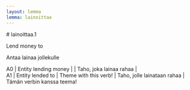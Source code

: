 ```yaml
---
layout: lemma
lemma: lainoittaa
---
```


<div class="sense">
# <span class="sensename">lainoittaa.1</span>

<span class="description">Lend money to</span>

<span class="description">Antaa lainaa jollekulle</span>

A0 | Entity lending money |   | Taho, joka lainaa rahaa |  
A1 | Entity lended to | Theme with this verb! | Taho, jolle lainataan rahaa | Tämän verbin kanssa teema!

</div>

